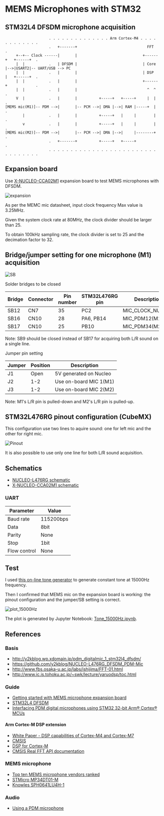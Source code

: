 # MEMS Microphones with STM32

## STM32L4 DFSDM microphone acquisition

```
                    . . . . . . . . . . . . . . Arm Cortex-M4 . . . . . . . . . . . .
                    .   +-------+                                FFT                .
     +--+-- Clock ------|       |                              +------+   +------+  .
     |  |           .   | DFSDM |                              | Core |-->|USART2|-- UART/USB --> PC
     |  |           .   |       |                              | DSP  |   +------+  .
     |  |           .   |       |                              +------+             .
     |  |           .   |       |                                ^  ^               .
     V  |           .   |       |          +-----+   +-----+     |  |               .
[MEMS mic(M1)]-- PDM -->|       |-- PCM -->| DMA |-->| RAM |-----+  |               .
        |           .   |       |          +-----+   |     |        |               .
        v           .   |       |          +-----+   |     |        |               .
[MEMS mic(M2)]-- PDM -->|       |-- PCM -->| DMA |-->|     |--------+               .
                    .   +-------+          +-----+   +-----+                        .
                    . . . . . . . . . . . . . . . . . . . . . . . . . . . . . . . . .

```

## Expansion board

Use [X-NUCLEO-CCA02M1](http://www.st.com/en/ecosystems/x-nucleo-cca02m1.html) expansion board to test MEMS microphones with DFSDM.

![expansion](./MEMSMIC_expansion_board.jpg)

As per the MEMC mic datasheet, input clock frequency Max value is 3.25MHz.

Given the system clock rate at 80MHz, the clock divider should be larger than 25.

To obtain 100kHz sampling rate, the clock divider is set to 25 and the decimation factor to 32.

## Bridge/jumper setting for one microphone (M1) acquisition

![SB](./SB.jpg)

Solder bridges to be closed

|Bridge|Connector|Pin number|STM32L476RG pin|Description     |
|------|---------|----------|---------------|----------------|
|SB12  |CN7      |35        |PC2            |MIC_CLOCK_NUCLEO|
|SB16  |CN10     |28        |PA6, PB14      |MIC_PDM12(M1)   |
|SB17  |CN10     |25        |PB10           |MIC_PDM34(M2)   |

Note: SB9 should be closed instead of SB17 for acquiring both L/R sound on a single line.

Jumper pin setting

|Jumper|Position|Description           |
|------|--------|----------------------|
|J1    |Open    |5V generated on Nucleo|
|J2    |1-2     |Use on-board MIC 1(M1)|
|J3    |1-2     |Use on-board MIC 2(M2)|

Note: M1's L/R pin is pulled-down and M2's L/R pin is pulled-up.

## STM32L476RG pinout configuration (CubeMX)

This configuration use two lines to aquire sound: one for left mic and the other for right mic.

![Pinout](./Pinout.jpg)

It is also possible to use only one line for both L/R sound acquisition.

## Schematics

- [NUCLEO-L476RG schematic](http://www.st.com/resource/en/schematic_pack/nucleo_64pins_sch.zip)
- [X-NUCLEO-CCA02M1 schematic](http://www.st.com/content/ccc/resource/technical/layouts_and_diagrams/schematic_pack/ae/8d/91/e9/14/bc/4f/0e/x-nucleo-cca02m1_schematic.pdf/files/x-nucleo-cca02m1_schematic.pdf/jcr:content/translations/en.x-nucleo-cca02m1_schematic.pdf)

### UART

|Parameter   |Value    |
|------------|---------|
|Baud rate   |115200bps|
|Data        |8bit     |
|Parity      |None     |
|Stop        |1bit     |
|Flow control|None     |

## Test

I used [this on-line tone generator](http://www.szynalski.com/tone-generator/) to generate constant tone at 15000Hz frequency.

Then I confirmed that MEMS mic on the expansion board is working: the pinout configuration and the jumper/SB setting is correct.

![plot_15000Hz](plot_15000Hz.jpg)

The plot is generated by Jupyter Notebook: [Tone_15000Hz.ipynb](./Tone_15000Hz.ipynb).

## References

### Basis

- http://y2kblog.wp.xdomain.jp/pdm_digitalmic_1_stm32l4_dfsdm/
- https://github.com/y2kblog/NUCLEO-L476RG_DFSDM_PDM-Mic
- http://www.fbs.osaka-u.ac.jp/labs/ishijima/FFT-01.html
- http://www.ic.is.tohoku.ac.jp/~swk/lecture/yaruodsp/toc.html

### Guide

- [Getting started with MEMS microphone expansion board](http://www.st.com/content/ccc/resource/technical/document/user_manual/88/5d/3e/6d/9c/ae/42/de/DM00187403.pdf/files/DM00187403.pdf/jcr:content/translations/en.DM00187403.pdf)
- [STM32L4 DFSDM](http://www.st.com/content/ccc/resource/training/technical/product_training/96/b6/2b/ea/72/3f/4e/d5/STM32L4_System_DFSDM.pdf/files/STM32L4_System_DFSDM.pdf/jcr:content/translations/en.STM32L4_System_DFSDM.pdf)
- [Interfacing PDM digital microphones
 using STM32 32-bit Arm® Cortex® MCUs](http://comm.eefocus.com/media/download/index/id-1014142)

#### Arm Cortex-M DSP extension

- [White Paper - DSP capabilities of Cortex-M4 and Cortex-M7](https://community.arm.com/cfs-file/__key/telligent-evolution-components-attachments/01-2142-00-00-00-00-73-48/ARM-white-paper-_2D00_-DSP-capabilities-of-Cortex_2D00_M4-and-Cortex_2D00_M7.pdf)
- [CMSIS](http://www2.keil.com/mdk5/cmsis/)
- [DSP for Cortex-M](https://developer.arm.com/technologies/dsp/dsp-for-cortex-m)
- [CMSIS Real FFT API documentation](https://www.keil.com/pack/doc/CMSIS/DSP/html/group__RealFFT.html)

### MEMS microphone

- [Top ten MEMS microphone vendors ranked](https://www.edn.com/electronics-blogs/20-20khz/4431541/Top-ten-MEMS-microphone-vendors-ranked)
- [STMicro MP34DT01-M](http://www.st.com/resource/en/datasheet/mp34dt01-m.pdf)
- [Knowles SPH0641LU4H-1](http://www.knowles.com/jpn/content/download/5990/105795/version/1/file/SPH0641LU4H-1.pdf)

### Audio

- [Using a PDM microphone](https://curiouser.cheshireeng.com/2014/11/04/using-a-pdm-microphone/)

